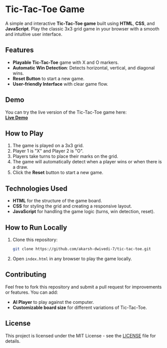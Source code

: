 # Tic-Tac-Toe Game

A simple and interactive **Tic-Tac-Toe game** built using **HTML**, **CSS**, and **JavaScript**. Play the classic 3x3 grid game in your browser with a smooth and intuitive user interface.

## Features
- **Playable Tic-Tac-Toe** game with X and O markers.
- **Automatic Win Detection**: Detects horizontal, vertical, and diagonal wins.
- **Reset Button** to start a new game.
- **User-friendly Interface** with clear game flow.

## Demo
You can try the live version of the Tic-Tac-Toe game here:  
[**Live Demo**](https://akarsh-dwivedi-7.github.io/tic-tac-toe/)

## How to Play
1. The game is played on a 3x3 grid.
2. Player 1 is "X" and Player 2 is "O".
3. Players take turns to place their marks on the grid.
4. The game will automatically detect when a player wins or when there is a draw.
5. Click the **Reset** button to start a new game.

## Technologies Used
- **HTML** for the structure of the game board.
- **CSS** for styling the grid and creating a responsive layout.
- **JavaScript** for handling the game logic (turns, win detection, reset).

## How to Run Locally
1. Clone this repository:
    ```bash
    git clone https://github.com/akarsh-dwivedi-7/tic-tac-toe.git
    ```

2. Open `index.html` in any browser to play the game locally.

## Contributing
Feel free to fork this repository and submit a pull request for improvements or features. You can add:
- **AI Player** to play against the computer.
- **Customizable board size** for different variations of Tic-Tac-Toe.

## License
This project is licensed under the MIT License - see the [LICENSE](LICENSE) file for details.
